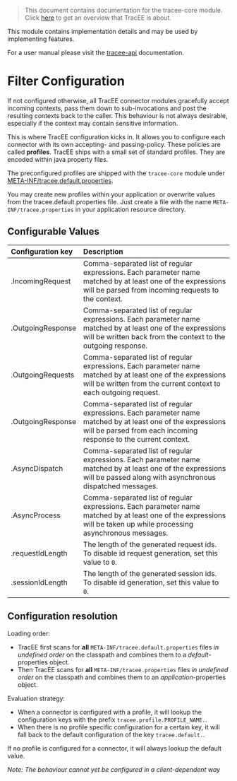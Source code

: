 > This document contains documentation for the tracee-core module. Click [here](/README.md) to get an overview that TracEE is about.

This module contains implementation details and may be used by implementing features.

For a user manual please visit the [tracee-api](/api) documentation.

# Filter Configuration

If not configured otherwise, all TracEE connector modules gracefully accept incoming contexts,
pass them down to sub-invocations and post the resulting contexts back to the caller.
This behaviour is not always desirable, especially if the context may contain sensitive information.

This is where TracEE configuration kicks in. It allows you to configure each connector with its own accepting-
and passing-policy. These policies are called __profiles__. TracEE ships with a small set of standard profiles. They
are encoded within java property files.

The preconfigured profiles are shipped with the `tracee-core` module under [META-INF/tracee.default.properties](META-INF/tracee.default.properties).

You may create new profiles within your application or overwrite values from the tracee.default.properties file.
Just create a file with the name `META-INF/tracee.properties` in your application resource directory.

## Configurable Values

| Configuration key          | Description |
|:---------------------------|:------------|
| .IncomingRequest           | Comma-separated list of regular expressions. Each parameter name matched by at least one of the expressions will be parsed from incoming requests to the context. |
| .OutgoingResponse          | Comma-separated list of regular expressions. Each parameter name matched by at least one of the expressions will be written back from the context to the outgoing response. |
| .OutgoingRequests          | Comma-separated list of regular expressions. Each parameter name matched by at least one of the expressions will be written from the current context to each outgoing request. |
| .OutgoingResponse          | Comma-separated list of regular expressions. Each parameter name matched by at least one of the expressions will be parsed from each incoming response to the current context. |
| .AsyncDispatch             | Comma-separated list of regular expressions. Each parameter name matched by at least one of the expressions will be passed along with asynchronous dispatched messages. |
| .AsyncProcess              | Comma-separated list of regular expressions. Each parameter name matched by at least one of the expressions will be taken up while processing asynchronous messages. |
| .requestIdLength           | The length of the generated request ids. To disable id request generation, set this value to `0`. |
| .sessionIdLength           | The length of the generated session ids. To disable id generation, set this value to `0`. |


## Configuration resolution

Loading order:
* TracEE first scans for __all__ `META-INF/tracee.default.properties` files _in undefined order_ on the classpath and combines them to a _default_-properties object.
* Then TracEE scans for __all__ `META-INF/tracee.properties` files _in undefined order_ on the classpath and combines them to an _application_-properties object.

Evaluation strategy:
* When a connector is configured with a profile, it will lookup the configuration keys with the prefix `tracee.profile.PROFILE_NAME.`.
* When there is no profile specific configuration for a certain key, it will fall back to the default configuration of the key `tracee.default.`.

If no profile is configured for a connector, it will always lookup the default value.

_Note: The behaviour cannot yet be configured in a client-dependent way_
